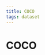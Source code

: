 ```yaml
---
title: COCO
tags: dataset 
---
```


# COCO
































































